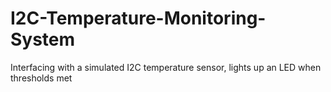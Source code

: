 # I2C-Temperature-Monitoring-System
Interfacing with a simulated I2C temperature sensor, lights up an LED when thresholds met
